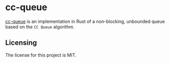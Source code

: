 # cc-queue

[cc-queue] is an implementation in Rust of a non-blocking, unbounded queue based on the `CC Queue` algorithm.


## Licensing

The license for this project is MIT.

[cc-queue]: https://github.com/lemonrock/cc-queue "cc-queue GitHub page"
